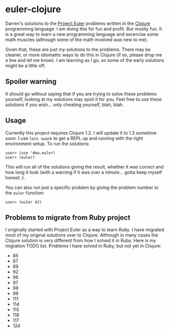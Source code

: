# euler-clojure

Darren's solutions to the [Project Euler][1] problems written in the
[Clojure][2] programming language.  I am doing this for fun and
profit.  But mostly fun.  It is a great way to learn a new programming
language and excercise some math muscles (although some of the math
involved was new to me).

Given that, these are just my solutions to the problems.  There may be
cleaner, or more idiomattic ways to do this in Clojure (if so, please
drop me a line and let me know).  I am learning as I go, so some of
the early solutions might be a little off.

## Spoiler warning

It should go without saying that if you are trying to solve these
problems yourself, looking at my solutions may spoil it for you.  Feel
free to use these solutions if you wish... only cheating yourself,
blah, blah.

## Usage

Currently this project requires Clojure 1.2.  I will update it to 1.3
sometime soon.  I use `lein swank` to get a REPL up and running with the 
right environment setup.  To run the solutions:

    user> (use 'dma.euler)
    user> (euler)
  
This will run all of the solutions giving the result, whether it was correct
and how long it took (with a warning if it was over a minute... gotta keep
myself honest :).

You can also run just a specific problem by giving the problem number
to the `euler` function:

    user> (euler 42)
    

## Problems to migrate from Ruby project

I originally started with Project Euler as a way to learn Ruby.  I
have migrated most of my original solutions over to Clojure.  Although
in many cases the Clojure solution is very different from how I solved
it in Ruby.  Here is my migration TODO list.  Problems I have solved
in Ruby, but not yet in Clojure:

* 85
* 87
* 89
* 92
* 96
* 97
* 98
* 99
* 111
* 114
* 115
* 116
* 117
* 124

[1]: http://projecteuler.net
[2]: http://clojure.org
